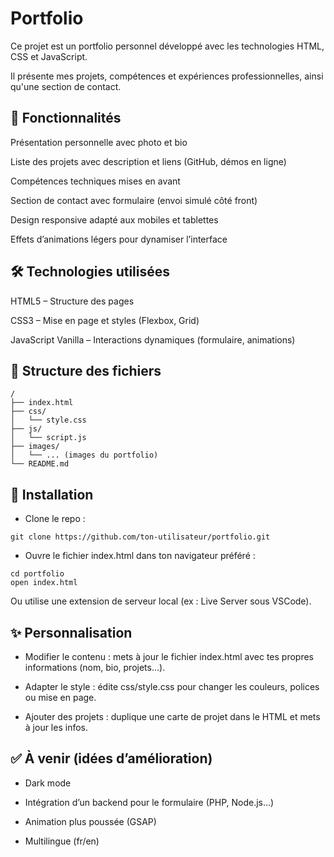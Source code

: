 # Portfolio

Ce projet est un portfolio personnel développé avec les technologies HTML, CSS et JavaScript. 

Il présente mes projets, compétences et expériences professionnelles, ainsi qu'une section de contact.

## 🚀 Fonctionnalités

Présentation personnelle avec photo et bio

Liste des projets avec description et liens (GitHub, démos en ligne)

Compétences techniques mises en avant

Section de contact avec formulaire (envoi simulé côté front)

Design responsive adapté aux mobiles et tablettes

Effets d’animations légers pour dynamiser l’interface

## 🛠️ Technologies utilisées

HTML5 – Structure des pages

CSS3 – Mise en page et styles (Flexbox, Grid)

JavaScript Vanilla – Interactions dynamiques (formulaire, animations)

## 📁 Structure des fichiers
```
/
├── index.html
├── css/
│   └── style.css
├── js/
│   └── script.js
├── images/
│   └── ... (images du portfolio)
└── README.md
```

## 🔧 Installation

- Clone le repo :
```
git clone https://github.com/ton-utilisateur/portfolio.git
```

- Ouvre le fichier index.html dans ton navigateur préféré :
```
cd portfolio
open index.html
```
Ou utilise une extension de serveur local (ex : Live Server sous VSCode).

## ✨ Personnalisation
- Modifier le contenu : mets à jour le fichier index.html avec tes propres informations (nom, bio, projets…).

- Adapter le style : édite css/style.css pour changer les couleurs, polices ou mise en page.

- Ajouter des projets : duplique une carte de projet dans le HTML et mets à jour les infos.

## ✅ À venir (idées d’amélioration)
- Dark mode

- Intégration d’un backend pour le formulaire (PHP, Node.js…)

- Animation plus poussée (GSAP)

- Multilingue (fr/en)
